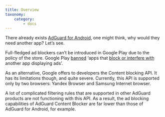 ```yaml
---
title: Overview
taxonomy:
    category:
        - docs
---
```


There already exists [AdGuard for Android](https://adguard.com/en/adguard-android/overview.html), one might think, why would they need another app? Let’s see.

Full-fledged ad blockers can’t be introduced in Google Play due to the policy of the store. Google Play [banned](https://adguard.com/en/blog/google-removes-adguard-android-app-google-play.html) ‘apps that [block or interfere with](https://www.androidpolice.com/2016/03/01/google-explicitly-bans-ad-blockers-from-the-play-store-except-all-those-ad-blocking-web-browsers-apparently/) another app displaying ads’.

As an alternative, Google offers to developers the Content blocking API. It has its limitations though, and quite severe. Currently, this API is supported only by two browsers: Yandex Browser and Samsung Internet browser.

A lot of complicated filtering rules that are supported in other AdGuard products are not functioning with this API. As a result, the ad blocking capabilities of AdGuard Content Blocker are far lower than those of AdGuard for Android, for example.
